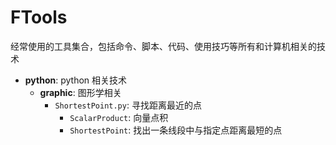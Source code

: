 # FTools

经常使用的工具集合，包括命令、脚本、代码、使用技巧等所有和计算机相关的技术

- **python**: python 相关技术
    - **graphic**: 图形学相关
        - `ShortestPoint.py`: 寻找距离最近的点
            - `ScalarProduct`: 向量点积
            - `ShortestPoint`: 找出一条线段中与指定点距离最短的点

